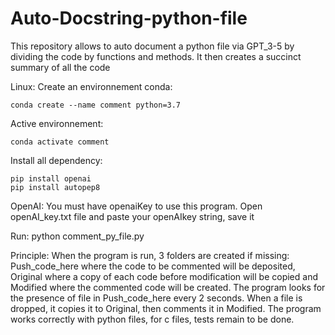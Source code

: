 # Auto-Docstring-python-file
This repository allows to auto document a python file via GPT_3-5 by dividing the code by functions and methods. It then creates a succinct summary of all the code

Linux:
Create an environnement conda:
```
conda create --name comment python=3.7
```

Active environnement:
```
conda activate comment
```

Install all dependency:
```
pip install openai
pip install autopep8
```

OpenAI:
You must have openaiKey to use this program. 
Open openAI_key.txt file and paste your openAIkey string, save it

Run:
python comment_py_file.py

Principle:
When the program is run, 3 folders are created if missing: Push_code_here where the code to be commented will be deposited, Original where a copy of each code before modification will be copied and Modified where the commented code will be created.
The program looks for the presence of file in Push_code_here every 2 seconds. When a file is dropped, it copies it to Original, then comments it in Modified.
The program works correctly with python files, for c files, tests remain to be done.
